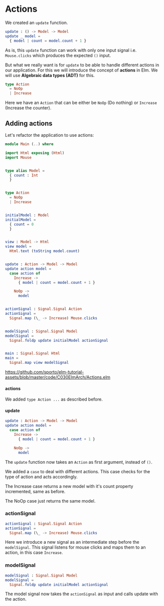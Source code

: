 # Actions

We created an `update` function.

```elm
update : () -> Model -> Model
update _ model =
  { model | count = model.count + 1 }
```

As is, this `update` function can work with only one input signal i.e. `Mouse.clicks` which produces the expected `()` input.

But what we really want is for `update` to be able to handle different actions in our application. For this we will introduce the concept of __actions__ in Elm. We will use __Algebraic data types (ADT)__ for this.

```elm
type Action
  = NoOp
  | Increase
```

Here we have an `Action` that can be either be `NoOp` (Do nothing) or `Increase` (Increase the counter).

## Adding actions

Let's refactor the application to use actions:

```elm
module Main (..) where

import Html exposing (Html)
import Mouse


type alias Model =
  { count : Int
  }


type Action
  = NoOp
  | Increase


initialModel : Model
initialModel =
  { count = 0
  }


view : Model -> Html
view model =
  Html.text (toString model.count)


update : Action -> Model -> Model
update action model =
  case action of
    Increase ->
      { model | count = model.count + 1 }

    NoOp ->
      model


actionSignal : Signal.Signal Action
actionSignal =
  Signal.map (\_ -> Increase) Mouse.clicks


modelSignal : Signal.Signal Model
modelSignal =
  Signal.foldp update initialModel actionSignal


main : Signal.Signal Html
main =
  Signal.map view modelSignal
```

<https://github.com/sporto/elm-tutorial-assets/blob/master/code/C030ElmArch/Actions.elm>

#### actions

We added `type Action ...` as described before.

#### update

```elm
update : Action -> Model -> Model
update action model =
  case action of
    Increase ->
      { model | count = model.count + 1 }

    NoOp ->
      model
```

The `update` function now takes an `Action` as first argument, instead of `()`.

We added a `case` to deal with different actions. This case checks for the type of action and acts accordingly.

The Increase case returns a new model with it's count property incremented, same as before.

The NoOp case just returns the same model.

### actionSignal

```elm
actionSignal : Signal.Signal Action
actionSignal =
  Signal.map (\_ -> Increase) Mouse.clicks
```

Here we introduce a new signal as an intermediate step before the `modelSignal`. This signal listens for mouse clicks and maps them to an action, in this case `Increase`.

### modelSignal

```elm
modelSignal : Signal.Signal Model
modelSignal =
  Signal.foldp update initialModel actionSignal
```

The model signal now takes the `actionSignal` as input and calls update with the action.


